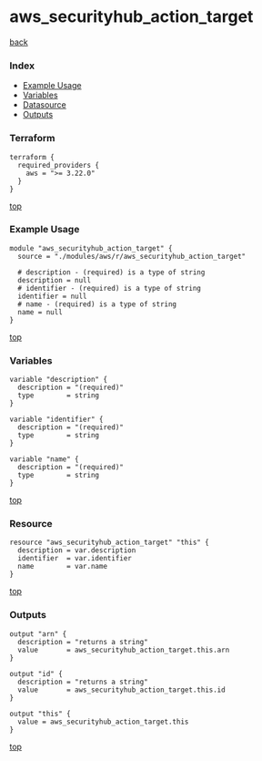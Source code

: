 # aws_securityhub_action_target

[back](../aws.md)

### Index

- [Example Usage](#example-usage)
- [Variables](#variables)
- [Datasource](#datasource)
- [Outputs](#outputs)

### Terraform

```hcl
terraform {
  required_providers {
    aws = ">= 3.22.0"
  }
}
```

[top](#index)

### Example Usage

```hcl
module "aws_securityhub_action_target" {
  source = "./modules/aws/r/aws_securityhub_action_target"

  # description - (required) is a type of string
  description = null
  # identifier - (required) is a type of string
  identifier = null
  # name - (required) is a type of string
  name = null
}
```

[top](#index)

### Variables

```hcl
variable "description" {
  description = "(required)"
  type        = string
}

variable "identifier" {
  description = "(required)"
  type        = string
}

variable "name" {
  description = "(required)"
  type        = string
}
```

[top](#index)

### Resource

```hcl
resource "aws_securityhub_action_target" "this" {
  description = var.description
  identifier  = var.identifier
  name        = var.name
}
```

[top](#index)

### Outputs

```hcl
output "arn" {
  description = "returns a string"
  value       = aws_securityhub_action_target.this.arn
}

output "id" {
  description = "returns a string"
  value       = aws_securityhub_action_target.this.id
}

output "this" {
  value = aws_securityhub_action_target.this
}
```

[top](#index)